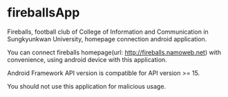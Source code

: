 # fireballsApp

Fireballs, football club of College of Information and Communication in Sungkyunkwan University, homepage connection android application.

You can connect fireballs homepage(url: http://fireballs.namoweb.net) with convenience, using android device with this application.

Android Framework API version is compatible for API version >= 15.

You should not use this application for malicious usage.
